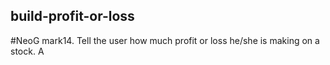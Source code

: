 ## build-profit-or-loss
#NeoG mark14. Tell the user how much profit or loss he/she is making on a stock.
A 

